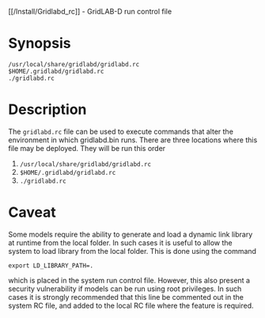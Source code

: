 [[/Install/Gridlabd_rc]] - GridLAB-D run control file

# Synopsis

~~~
/usr/local/share/gridlabd/gridlabd.rc
$HOME/.gridlabd/gridlabd.rc
./gridlabd.rc
~~~

# Description

The `gridlabd.rc` file can be used to execute commands that alter the environment in which gridlabd.bin runs.  There are three locations where this file may be deployed. They will be run this order

1. `/usr/local/share/gridlabd/gridlabd.rc`
2. `$HOME/.gridlabd/gridlabd.rc`
3. `./gridlabd.rc`

# Caveat

Some models require the ability to generate and load a dynamic link library at runtime from the local folder.  In such cases it is useful to allow the system
to load library from the local folder.  This is done using the command

~~~
export LD_LIBRARY_PATH=.
~~~

which is placed in the system run control file.  However, this also present a security vulnerability if models can be run using root privileges.  In such cases it is strongly recommended that this line be commented out in the system RC file, and added to the local RC file where the feature is required.
